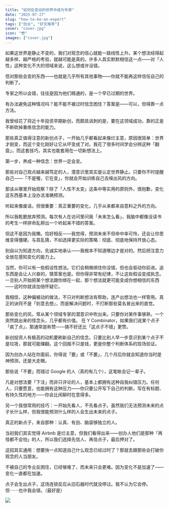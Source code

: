 ```yaml
---
title: "如何在变动的世界中成为专家"
date: "2025-07-27"
slug: "how-to-be-an-expert"
tags: ["创业", "好文推荐"]
cover: "cover.jpg"
icon: "😎"
images: ["cover.jpg"]
---
```

如果这世界是静止不变的，我们对观念的信心就能一路线性上升。某个想法经得起越多样、越严格的考验，就越可能是真的。许多人其实默默相信这一点——对「人性」这种变化不大的领域来说，这么想或许没错。



但对那些会变的东西——也就是几乎所有其他事物——你就不能再这样信任自己的判断了。



专家之所以会错，往往是因为他们精通的，是一个早已过期的世界。



有办法避免这种情况吗？能不能不被过时信念困住？答案是——可以，但得靠一点方法。



我曾经花了将近十年投资早期新创，而颇具讽刺的是，要在这领域成功，靠的正是不断砍掉重练信念的能力。



那些真正值得注意的新创点子，一开始几乎都看起来像烂主意，原因很简单：世界才刚变，而这个变化刚好让它从坏变成了对。我花了很多时间学会分辨这种「翻盘」，而这套技巧，其实也能套用在一切新想法上。



第一步，养成一种信念：世界一定会变。



那些对自己观点越来越笃定的人，潜意识里其实是认定世界静止。只要你不时提醒自己——「不是喔，它在变」，你就会开始训练自己去嗅出风的方向。



那该从哪里开始观察？除了「人性不太变」这条中等实用的原则外，很抱歉，变化这东西基本上没办法准确预测。



听起来像废话，但很重要：真正重要的变化，几乎从来都来自意料之外的方向。



所以我乾脆放弃预测。每次有人在访问里问我「未来怎么看」，我脑中都像没读书的考生一样拼命乱掰出一个听起来不错的答案。



但这不是因为我懒。恰好相反——我觉得，预测未来不但命中率可怜，还会让你思维变得僵硬。与其乱猜，不如选择更实际的策略：彻底、彻底地保持开放心态。



别自以为知道方向，先诚实地承认——我根本不知道哪边才是对的。然后把注意力全放在感知变化的能力上。



当然，你可以有一些假设性想法。它们会稍微绑住你没错，但也会驱动你前进。追东西是会让人兴奋的，猜答案也是。但你得非常有纪律，不让这些假设变成执念。
一旦别人开始把某个想法跟你绑在一起，那个想法就更可能变成你想相信的东西——这时你就该加倍怀疑它。



我相信，这种偏被动的做法，不只对判断想法有帮助，连产出想法也一样管用。真正的诀窍不是「刻意去想」，而是解决问题时，不打断那些莫名冒出来的直觉。



那些变化的风，常从某个领域专家的潜意识中吹出来。只要你对某件事够熟，一个突然跳出来的怪念头，几乎都有价值。
在 Y Combinator，如果我们说某个点子「疯了点」，那通常是称赞——搞不好还比「这点子不错」更赞。



新创投资人有极高的动机要刷新自己的信念。只要比别人早一步意识到某个点子不是垃圾，那就可能赚翻。这个回报不只是钱，更是你整个判断体系的现场验证。



因为创办人站在你面前，你得说「要」或「不要」，几个月后你就会知道你当时是神预测，还是大走眼。



那些说「不要」而错过 Google 的人（真的有几个），这笔帐会记一辈子。



凡是对想法要「下注」而非只评论的人，基本上都拥有这种自我纠错压力。任何人，只要愿意，也能拥有这种压力——你只要公开写下自己的判断。写在有标题、有持久性的地方——你会比闲聊时在意得多。



另一个我很常用的技巧：一开始先看人，不先看点子。虽然我们无法预测未来的点子长什么样，但我很能预测什么样的人会生出未来的点子。



真正的新点子，来自那种：认真、有劲、脑袋够独立的人。



当初我们其实觉得 Airbnb 是烂主意，但我们看得出来——创办人他们是那种「再怪都不会怕」的人，所以我们选择先信人、再信点子，最后押对了。



这招其实通用：想要快一点知道自己什么观念已经过时了？那就去跟那些会打破你观念的人当朋友。



不被自己的专业反困住，已经够难了，而未来只会更难。因为变化不是加速了——变化一直都在加速。



点子会生出点子，这场连锁反应从旧石器时代就没停过。我不认为它会停。
但⋯⋯也许我会错。（最好是）




![](https://prod-files-secure.s3.us-west-2.amazonaws.com/112d0858-5090-4d34-a606-b75eb8d65fd2/46476355-9cf3-4e99-9b7a-3531bc426380/1000202064.png?X-Amz-Algorithm=AWS4-HMAC-SHA256&X-Amz-Content-Sha256=UNSIGNED-PAYLOAD&X-Amz-Credential=ASIAZI2LB4663OPHRMDF%2F20250830%2Fus-west-2%2Fs3%2Faws4_request&X-Amz-Date=20250830T161348Z&X-Amz-Expires=3600&X-Amz-Security-Token=IQoJb3JpZ2luX2VjEID%2F%2F%2F%2F%2F%2F%2F%2F%2F%2FwEaCXVzLXdlc3QtMiJHMEUCIQD1OjtFl1ZgAae7GFN58CHE0uOUL09lyv4%2BkupU0E08QgIge9VLqBCnn2jVBL9y79h3ksWsdyV478uXVy7JWvxAvksqiAQI2f%2F%2F%2F%2F%2F%2F%2F%2F%2F%2FARAAGgw2Mzc0MjMxODM4MDUiDAmjddkHvz5OkuiYxircA6%2Ft0I4x1NeZHUicBUb0hkOL1k6i%2B7dLttaxoONhGk80tGrlFEjitUfSgpzXwyCBM%2FMtoTCmNchOCR4vxR7t%2BnOStZleonGRxsy7PiK7KNhtopVkPJciXbscek97bKoVUwoUbchlj8cWaQDE2CDcIf1FQks4X4G0dq6jOyiumnb9u8Ao%2BbGX%2F%2BrM3KmB%2BOht%2FTsRz%2BHPygFlJYlYt1h8Hi0%2BR2aBbVI8G2eUkjvwfBe12%2BCvT0cUQ1UsDGy%2B89bMAta9W13mXDgl%2F5rQgrhqU2ZcIGDt2qikx4B3IFFU98SdO2O%2FQtKhV2XKTJciM5d3XxAhNhtE1Aqam1sgnyUGhSRuvuPX%2FPlznikyOzcd35E3vBDl7CNz59pnSx84RoFlx9AEZ%2FwW738e0ESX7ajImJFjcqKedb%2BfjqHJiN8zwnU50eMDKBv2IStK4dVG2orglESInbA3HFxqZiUqiOt4xX6M1XAtbMOJWmFoltoQXknhhPq5HcWOa3YdO9Zi%2BoXZAUirsC276DMvRHRcUMs1UlPoj5y0BW3Ok36Eu%2BKlz4KW58F7JJ%2FVGHKRmLu3x8nI83QVU%2BTotAAzBLLgqJMEW%2FBHnTHA%2Bed798VIy8azBzwcpJiouWI3axv3U8UeMP%2B9zMUGOqUBKbSBDFbGGJM9XzNuO19n%2BkL7gFfAC4WyypT8n2nnC49xMqa2hVoSsTSq3yk8Ee6h%2Bk8CxK5UcQaVTxFUqlvHgOySc4LbFVZNwEePQIyN%2BMexSVJ2JxqMQ%2F0e9yNtur5I8wZgZEnMvuIYBdRUvbVNQ%2BcG7Uf3MBpxxTIEXr22d541slCoZiS0X9GcfimaU3WErSAIudThvH4cPgHlFASLIqU3cijE&X-Amz-Signature=62bc1a12799c4b7d618b28203c6b64b025b5fef66c0087424c2038e186b483ba&X-Amz-SignedHeaders=host&x-amz-checksum-mode=ENABLED&x-id=GetObject)


